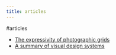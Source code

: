 ```yaml
---
title: articles
---
```

#articles

* [The expressivity of photographic grids](/articles/photo-grids/)
* [A summary of visual design systems](/articles/visual-design-systems/)
